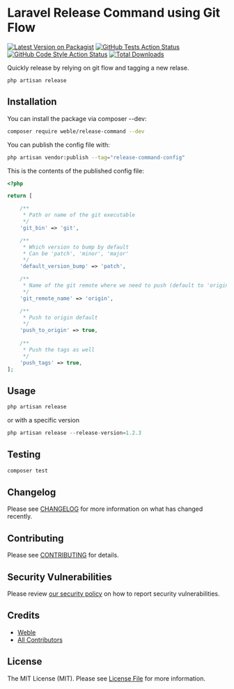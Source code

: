 # Laravel Release Command using Git Flow

[![Latest Version on Packagist](https://img.shields.io/packagist/v/weble/release-command.svg?style=flat-square)](https://packagist.org/packages/weble/release-command)
[![GitHub Tests Action Status](https://img.shields.io/github/actions/workflow/status/weble/release-command/run-tests.yml?branch=main&label=tests&style=flat-square)](https://github.com/weble/release-command/actions?query=workflow%3Arun-tests+branch%3Amain)
[![GitHub Code Style Action Status](https://img.shields.io/github/actions/workflow/status/weble/release-command/fix-php-code-style-issues.yml?branch=main&label=code%20style&style=flat-square)](https://github.com/weble/release-command/actions?query=workflow%3A"Fix+PHP+code+style+issues"+branch%3Amain)
[![Total Downloads](https://img.shields.io/packagist/dt/weble/release-command.svg?style=flat-square)](https://packagist.org/packages/weble/release-command)

Quickly release by relying on git flow and tagging a new relase.

```php artisan release```

## Installation

You can install the package via composer --dev:

```bash
composer require weble/release-command --dev
```

You can publish the config file with:

```bash
php artisan vendor:publish --tag="release-command-config"
```

This is the contents of the published config file:

```php
<?php

return [

    /**
     * Path or name of the git executable
     */
    'git_bin' => 'git',

    /**
     * Which version to bump by default
     * Can be 'patch', 'minor', 'major'
     */
    'default_version_bump' => 'patch',

    /**
     * Name of the git remote where we need to push (default to 'origin')
     */
    'git_remote_name' => 'origin',

    /**
     * Push to origin default
     */
    'push_to_origin' => true,
    
    /**
     * Push the tags as well
     */
    'push_tags' => true,
];

```

## Usage

```php
php artisan release
```

or with a specific version

```php
php artisan release --release-version=1.2.3
```

## Testing

```bash
composer test
```

## Changelog

Please see [CHANGELOG](CHANGELOG.md) for more information on what has changed recently.

## Contributing

Please see [CONTRIBUTING](CONTRIBUTING.md) for details.

## Security Vulnerabilities

Please review [our security policy](../../security/policy) on how to report security vulnerabilities.

## Credits

- [Weble](https://github.com/Weble)
- [All Contributors](../../contributors)

## License

The MIT License (MIT). Please see [License File](LICENSE.md) for more information.
